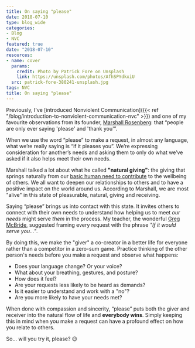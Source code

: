```yaml
---
title: On saying "please"
date: 2018-07-10
type: blog_wide
categories:
- Blog
- NVC
featured: true
date: "2018-07-10"
resources:
- name: cover
  params:
    credit: Photo by Patrick Fore on Unsplash
    link: https://unsplash.com/photos/AfhSPYdkxiU
  src: patrick-fore-380241-unsplash.jpg
tags: NVC
title: On saying "please"
---
```


Previously, I've [introduced Nonviolent Communication]({{< ref "/blog/introduction-to-nonviolent-communication-nvc" >}}) and one of my favourite observations from its founder, [Marshall Rosenberg](https://en.wikipedia.org/wiki/Marshall_Rosenberg): that “people are only ever saying 'please' and 'thank you'”. 

When we use the word “please” to make a request, in almost any language, what we’re really saying is “if it pleases you”. We’re expressing consideration for another’s needs and asking them to only do what we’ve asked if it also helps meet their own needs. 

Marshall talked a lot about what he called **"natural giving"**: the giving that springs naturally from our [basic human need to contribute](https://www.entrepreneur.com/article/240441) to the wellbeing of others. We all want to deepen our relationships to others and to have a positive impact on the world around us. According to Marshall, we are most "alive" in this state of pleasurable, natural, giving and receiving. 

Saying “please” brings us into contact with this state. It invites others to connect with their own needs to understand how helping us to meet _our needs_ might serve _them_ in the process. My teacher, the wonderful [Greg McBride](https://www.dignitymemorial.com/obituaries/bellevue-wa/gregory-mcbride-6389745), suggested framing every request with the phrase _"If it would serve you..."_. 

By doing this, we make the "giver" a co-creator in a better life for everyone rather than a competitor in a zero-sum game. Practice thinking of the other person's needs before you make a request and observe what happens: 

 - Does your language change? Or your voice?
 - What about your breathing, gestures, and posture?
 - How does it feel?
 - Are your requests less likely to be heard as demands?
 - Is it easier to understand and work with a "no"?
 - Are you more likely to have your needs met?

When done with compassion and sincerity, “please” puts both the giver and receiver into the natural flow of life and **everybody wins**. Simply keeping this in mind when you make a request can have a profound effect on how you relate to others.

So... will you try it, please? :wink:
